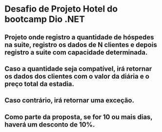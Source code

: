 # Desafio de Projeto Hotel do bootcamp Dio .NET 

## Projeto onde registro a quantidade de hóspedes na suite, registro os dados de N clientes e depois registro a suite com capacidade determinada.

## Caso a quantidade seja compatível, irá retornar os dados dos clientes com o valor da diária e o preço total da estadia. 

## Caso contrário, irá retornar uma exceção. 

## Como parte da proposta, se for 10 ou mais dias, haverá um desconto de 10%. 
